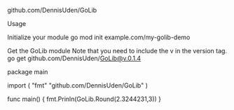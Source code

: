 github.com/DennisUden/GoLib

Usage

Initialize your module
go mod init example.com/my-golib-demo

Get the GoLib module
Note that you need to include the v in the version tag.
go get github.com/DennisUden/GoLib@v.0.1.4

package main

import (
    "fmt"
    "github.com/DennisUden/GoLib"
)

func main() {
    fmt.Prinln(GoLib.Round(2.3244231,3))
}
